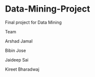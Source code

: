 # Data-Mining-Project

Final project for Data Mining

Team

Arshad Jamal

Bibin Jose

Jaideep Sai

Kireet Bharadwaj

